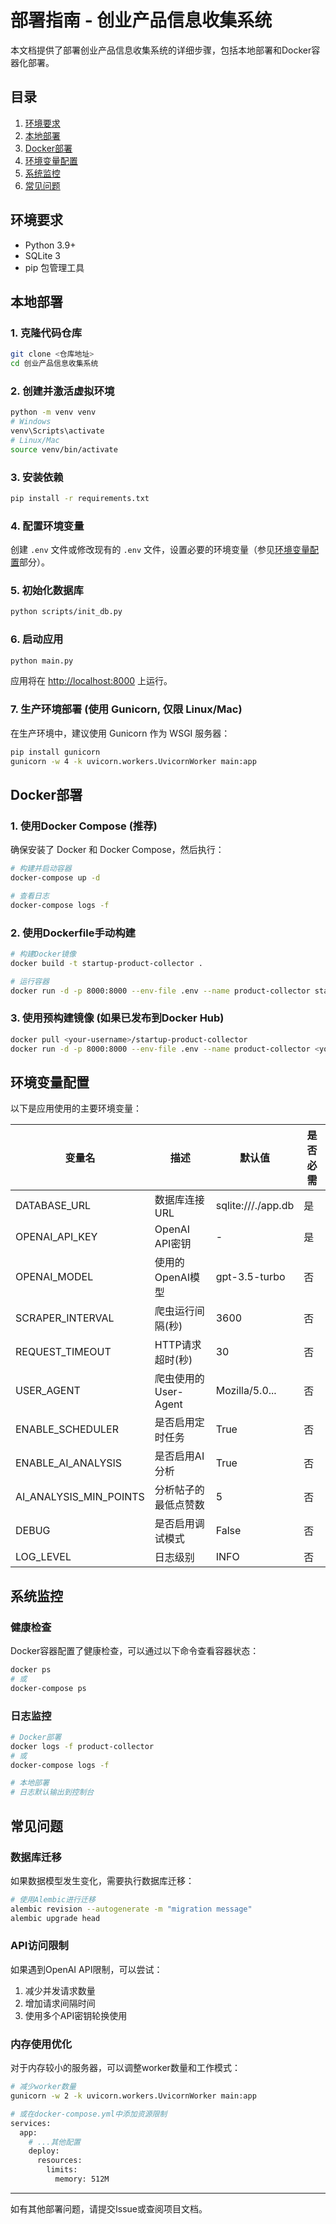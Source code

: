# 部署指南 - 创业产品信息收集系统

本文档提供了部署创业产品信息收集系统的详细步骤，包括本地部署和Docker容器化部署。

## 目录
1. [环境要求](#环境要求)
2. [本地部署](#本地部署)
3. [Docker部署](#docker部署)
4. [环境变量配置](#环境变量配置)
5. [系统监控](#系统监控)
6. [常见问题](#常见问题)

## 环境要求

- Python 3.9+
- SQLite 3
- pip 包管理工具

## 本地部署

### 1. 克隆代码仓库

```bash
git clone <仓库地址>
cd 创业产品信息收集系统
```

### 2. 创建并激活虚拟环境

```bash
python -m venv venv
# Windows
venv\Scripts\activate
# Linux/Mac
source venv/bin/activate
```

### 3. 安装依赖

```bash
pip install -r requirements.txt
```

### 4. 配置环境变量

创建 `.env` 文件或修改现有的 `.env` 文件，设置必要的环境变量（参见[环境变量配置](#环境变量配置)部分）。

### 5. 初始化数据库

```bash
python scripts/init_db.py
```

### 6. 启动应用

```bash
python main.py
```

应用将在 [http://localhost:8000](http://localhost:8000) 上运行。

### 7. 生产环境部署 (使用 Gunicorn, 仅限 Linux/Mac)

在生产环境中，建议使用 Gunicorn 作为 WSGI 服务器：

```bash
pip install gunicorn
gunicorn -w 4 -k uvicorn.workers.UvicornWorker main:app
```

## Docker部署

### 1. 使用Docker Compose (推荐)

确保安装了 Docker 和 Docker Compose，然后执行：

```bash
# 构建并启动容器
docker-compose up -d

# 查看日志
docker-compose logs -f
```

### 2. 使用Dockerfile手动构建

```bash
# 构建Docker镜像
docker build -t startup-product-collector .

# 运行容器
docker run -d -p 8000:8000 --env-file .env --name product-collector startup-product-collector
```

### 3. 使用预构建镜像 (如果已发布到Docker Hub)

```bash
docker pull <your-username>/startup-product-collector
docker run -d -p 8000:8000 --env-file .env --name product-collector <your-username>/startup-product-collector
```

## 环境变量配置

以下是应用使用的主要环境变量：

| 变量名 | 描述 | 默认值 | 是否必需 |
|-------|------|-------|---------|
| DATABASE_URL | 数据库连接URL | sqlite:///./app.db | 是 |
| OPENAI_API_KEY | OpenAI API密钥 | - | 是 |
| OPENAI_MODEL | 使用的OpenAI模型 | gpt-3.5-turbo | 否 |
| SCRAPER_INTERVAL | 爬虫运行间隔(秒) | 3600 | 否 |
| REQUEST_TIMEOUT | HTTP请求超时(秒) | 30 | 否 |
| USER_AGENT | 爬虫使用的User-Agent | Mozilla/5.0... | 否 |
| ENABLE_SCHEDULER | 是否启用定时任务 | True | 否 |
| ENABLE_AI_ANALYSIS | 是否启用AI分析 | True | 否 |
| AI_ANALYSIS_MIN_POINTS | 分析帖子的最低点赞数 | 5 | 否 |
| DEBUG | 是否启用调试模式 | False | 否 |
| LOG_LEVEL | 日志级别 | INFO | 否 |

## 系统监控

### 健康检查

Docker容器配置了健康检查，可以通过以下命令查看容器状态：

```bash
docker ps
# 或
docker-compose ps
```

### 日志监控

```bash
# Docker部署
docker logs -f product-collector
# 或
docker-compose logs -f

# 本地部署
# 日志默认输出到控制台
```

## 常见问题

### 数据库迁移

如果数据模型发生变化，需要执行数据库迁移：

```bash
# 使用Alembic进行迁移
alembic revision --autogenerate -m "migration message"
alembic upgrade head
```

### API访问限制

如果遇到OpenAI API限制，可以尝试：

1. 减少并发请求数量
2. 增加请求间隔时间
3. 使用多个API密钥轮换使用

### 内存使用优化

对于内存较小的服务器，可以调整worker数量和工作模式：

```bash
# 减少worker数量
gunicorn -w 2 -k uvicorn.workers.UvicornWorker main:app

# 或在docker-compose.yml中添加资源限制
services:
  app:
    # ...其他配置
    deploy:
      resources:
        limits:
          memory: 512M
```

---

如有其他部署问题，请提交Issue或查阅项目文档。 